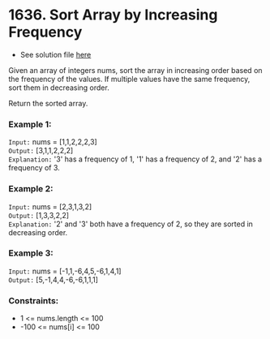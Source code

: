 # 1636. Sort Array by Increasing Frequency

- See solution file [here](./solution.cpp)

Given an array of integers nums, sort the array in increasing order based on the
frequency of the values. If multiple values have the same frequency, sort them in
decreasing order.

Return the sorted array.

### Example 1:

`Input:` nums = [1,1,2,2,2,3]  
`Output:` [3,1,1,2,2,2]  
`Explanation:` '3' has a frequency of 1, '1' has a frequency of 2, and '2' has a frequency of 3.  

### Example 2:

`Input:` nums = [2,3,1,3,2]  
`Output:` [1,3,3,2,2]  
`Explanation:` '2' and '3' both have a frequency of 2, so they are sorted in decreasing order.  

### Example 3:

`Input:` nums = [-1,1,-6,4,5,-6,1,4,1]  
`Output:` [5,-1,4,4,-6,-6,1,1,1]  
 
### Constraints:

- 1 <= nums.length <= 100
- -100 <= nums[i] <= 100
